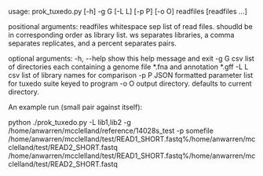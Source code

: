 usage: prok_tuxedo.py [-h] -g G [-L L] [-p P] [-o O] readfiles [readfiles ...]

positional arguments:
  readfiles   whitespace sep list of read files. shoudld be in corresponding
              order as library list. ws separates libraries, a comma separates
              replicates, and a percent separates pairs.

optional arguments:
  -h, --help  show this help message and exit
  -g G        csv list of directories each containing a genome file *.fna and
              annotation *.gff
  -L L        csv list of library names for comparison
  -p P        JSON formatted parameter list for tuxedo suite keyed to program
  -o O        output directory. defaults to current directory.


An example run (small pair against itself):

python ./prok_tuxedo.py -L lib1,lib2 -g /home/anwarren/mcclelland/reference/14028s_test -p somefile /home/anwarren/mcclelland/test/READ1_SHORT.fastq%/home/anwarren/mcclelland/test/READ2_SHORT.fastq /home/anwarren/mcclelland/test/READ1_SHORT.fastq%/home/anwarren/mcclelland/test/READ2_SHORT.fastq
